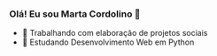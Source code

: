 ### Olá! Eu sou Marta Cordolino 👋

- 🔭 Trabalhando com elaboração de projetos sociais
- 🌱 Estudando Desenvolvimento Web em Python
